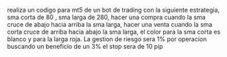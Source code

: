 
realiza un codigo para mt5 de un bot de trading con la siguiente estrategia,    sma corta de 80 , sma larga de 280, hacer una compra cuando la sma cruce de abajo hacia arriba la sma larga, hacer una venta cuando la sma corta cruce de arriba hacia abajo la sma larga, el color para la sma corta es blanco y para la larga roja.   La gestion de riesgo sera 1% por operacion buscando un beneficio de un 3% el stop sera de 10 pip
